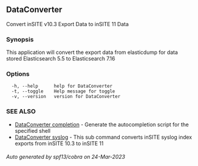 ## DataConverter

Convert inSITE v10.3 Export Data to inSITE 11 Data

### Synopsis

This application will convert the export data from elasticdump for data stored Elasticsearch 5.5 to Elasticsearch 7.16

### Options

```
  -h, --help      help for DataConverter
  -t, --toggle    Help message for toggle
  -v, --version   version for DataConverter
```

### SEE ALSO

* [DataConverter completion](DataConverter_completion.md)	 - Generate the autocompletion script for the specified shell
* [DataConverter syslog](DataConverter_syslog.md)	 - This sub command converts inSITE syslog index exports from inSITE 10.3 to inSITE 11

###### Auto generated by spf13/cobra on 24-Mar-2023
